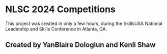 # NLSC 2024 Competitions

This project was created in only a few hours, during the SkillsUSA National Leadership and Skills Conference in Atlanta, GA. 
## Created by YanBlaire Dologiun and Kenli Shaw
